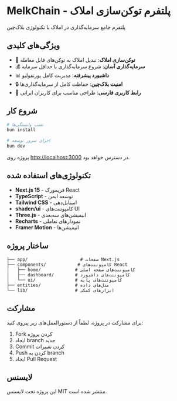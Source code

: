 # MelkChain - پلتفرم توکن‌سازی املاک

پلتفرم جامع سرمایه‌گذاری در املاک با تکنولوژی بلاک‌چین

## ویژگی‌های کلیدی

- 🏢 **توکن‌سازی املاک**: تبدیل املاک به توکن‌های قابل معامله
- 💰 **سرمایه‌گذاری آسان**: شروع سرمایه‌گذاری با حداقل سرمایه
- 📊 **داشبورد پیشرفته**: مدیریت کامل پورتفولیو
- 🔒 **امنیت بلاک‌چین**: حفاظت کامل از سرمایه‌گذاری‌ها
- 📱 **رابط کاربری فارسی**: طراحی مناسب برای کاربران ایرانی

## شروع کار

```bash
# نصب وابستگی‌ها
bun install

# اجرای سرور توسعه
bun dev
```

پروژه روی [http://localhost:3000](http://localhost:3000) در دسترس خواهد بود.

## تکنولوژی‌های استفاده شده

- **Next.js 15** - فریمورک React
- **TypeScript** - توسعه ایمن
- **Tailwind CSS** - استایل‌دهی
- **shadcn/ui** - کامپوننت‌های UI
- **Three.js** - انیمیشن‌های سه‌بعدی
- **Recharts** - نمودارهای تعاملی
- **Framer Motion** - انیمیشن‌ها

## ساختار پروژه

```
├── app/                    # صفحات Next.js
├── components/            # کامپوننت‌های React
│   ├── home/             # کامپوننت‌های صفحه اصلی
│   ├── dashboard/        # کامپوننت‌های داشبورد
│   └── ui/               # کامپوننت‌های پایه
├── entities/             # مدل‌های داده
└── lib/                  # ابزارهای کمکی
```

## مشارکت

برای مشارکت در پروژه، لطفاً از دستورالعمل‌های زیر پیروی کنید:

1. Fork کردن پروژه
2. ایجاد branch جدید
3. Commit کردن تغییرات
4. Push کردن به branch
5. ایجاد Pull Request

## لایسنس

این پروژه تحت لایسنس MIT منتشر شده است.
